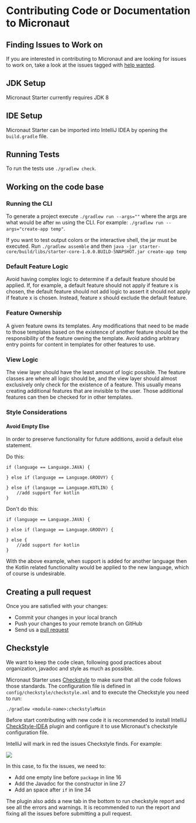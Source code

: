 # Contributing Code or Documentation to Micronaut

## Finding Issues to Work on

If you are interested in contributing to Micronaut and are looking for issues to work on, take a look at the issues tagged with [help wanted](https://github.com/micronaut-projects/micronaut-starter/issues?q=is%3Aopen+is%3Aissue+label%3A%22status%3A+help+wanted%22).

## JDK Setup

Micronaut Starter currently requires JDK 8

## IDE Setup

Micronaut Starter can be imported into IntelliJ IDEA by opening the `build.gradle` file.

## Running Tests

To run the tests use `./gradlew check`. 

## Working on the code base

### Running the CLI

To generate a project execute `./gradlew run --args=""` where the args are what would be after `mn` using the CLI. For example: `./gradlew run --args="create-app temp"`. 

If you want to test output colors or the interactive shell, the jar must be executed. Run `./gradlew assemble` and then `java -jar starter-core/build/libs/starter-core-1.0.0.BUILD-SNAPSHOT.jar create-app temp`

### Default Feature Logic

Avoid having complex logic to determine if a default feature should be applied. If, for example, a default feature should not apply if feature x is chosen, the default feature should not add logic to assert it should not apply if feature x is chosen. Instead, feature x should exclude the default feature.

### Feature Ownership

A given feature owns its templates. Any modifications that need to be made to those templates based on the existence of another feature should be the responsibility of the feature owning the template. Avoid adding arbitrary entry points for content in templates for other features to use.

### View Logic

The view layer should have the least amount of logic possible. The feature classes are where all logic should be, and the view layer should almost exclusively only check for the existence of a feature. This usually means creating additional features that are invisible to the user. Those additional features can then be checked for in other templates.

### Style Considerations

#### Avoid Empty Else

In order to preserve functionality for future additions, avoid a default else statement.

Do this:

```
if (language == Language.JAVA) {

} else if (language == Language.GROOVY) {

} else if (langauge == Language.KOTLIN) {
    //add support for kotlin
}
```

Don't do this:

```
if (language == Language.JAVA) {

} else if (language == Language.GROOVY) {

} else {
    //add support for kotlin
}
```

With the above example, when support is added for another language then the Kotlin related functionality would be applied to the new language, which of course is undesirable.

## Creating a pull request

Once you are satisfied with your changes:

- Commit your changes in your local branch
- Push your changes to your remote branch on GitHub
- Send us a [pull request](https://help.github.com/articles/creating-a-pull-request)

## Checkstyle

We want to keep the code clean, following good practices about organization, javadoc and style as much as possible. 

Micronaut Starter uses [Checkstyle](http://checkstyle.sourceforge.net/) to make sure that all the code follows those standards. The configuration file is defined in `config/checkstyle/checkstyle.xml` and to execute the Checkstyle you
need to run:
 
```
./gradlew <module-name>:checkstyleMain
```

Before start contributing with new code it is recommended to install IntelliJ [CheckStyle-IDEA](https://plugins.jetbrains.com/plugin/1065-checkstyle-idea) plugin and configure it to use Micronaut's checkstyle configuration file.
  
IntelliJ will mark in red the issues Checkstyle finds. For example:

![](https://github.com/micronaut-projects/micronaut-core/raw/master/src/main/docs/resources/img/checkstyle-issue.png)

In this case, to fix the issues, we need to:

- Add one empty line before `package` in line 16
- Add the Javadoc for the constructor in line 27
- Add an space after `if` in line 34

The plugin also adds a new tab in the bottom to run checkstyle report and see all the errors and warnings. It is recommended
to run the report and fixing all the issues before submitting a pull request.